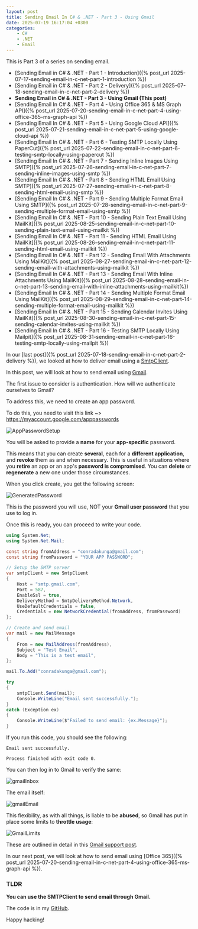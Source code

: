 ```yaml
---
layout: post
title: Sending Email In C# & .NET - Part 3 - Using Gmail
date: 2025-07-19 16:17:04 +0300
categories:
    - C#
    - .NET
    - Email
---
```


This is Part 3 of a series on sending email.

- [Sending Email in C# & .NET - Part 1 - Introduction]({% post_url 2025-07-17-sending-email-in-c-net-part-1-introduction %})
- [Sending Email in C# & .NET - Part 2 - Delivery]({% post_url 2025-07-18-sending-email-in-c-net-part-2-delivery %})
- **Sending Email in C# & .NET - Part 3 - Using Gmail (This post)**
- [Sending Email In C# & .NET - Part 4 - Using Office 365 & MS Graph API]({% post_url 2025-07-20-sending-email-in-c-net-part-4-using-office-365-ms-graph-api %})
- [Sending Email In C# & .NET - Part 5 - Using Google Cloud API]({% post_url 2025-07-21-sending-email-in-c-net-part-5-using-google-cloud-api %})
- [Sending Email In C# & .NET - Part 6 - Testing SMTP Locally Using PaperCut]({% post_url 2025-07-22-sending-email-in-c-net-part-6-testing-smtp-locally-using-papercut %})
- [Sending Email In C# & .NET - Part 7 - Sending Inline Images Using SMTP]({% post_url 2025-07-26-sending-email-in-c-net-part-7-sending-inline-images-using-smtp %})
- [Sending Email In C# & .NET - Part 8 - Sending HTML Email Using SMTP]({% post_url 2025-07-27-sending-email-in-c-net-part-8-sending-html-email-using-smtp %})
- [Sending Email In C# & .NET - Part 9 - Sending Multiple Format Email Using SMTP]({% post_url 2025-07-28-sending-email-in-c-net-part-9-sending-multiple-format-email-using-smtp %})
- [Sending Email In C# & .NET - Part 10 - Sending Plain Text Email Using MailKit]({% post_url 2025-08-25-sending-email-in-c-net-part-10-sending-plain-text-email-using-mailkit %})
- [Sending Email In C# & .NET - Part 11 - Sending HTML Email Using MailKit]({% post_url 2025-08-26-sending-email-in-c-net-part-11-sending-html-email-using-mailkit %})
- [Sending Email In C# & .NET - Part 12 - Sending Email With Attachments Using MailKit]({% post_url 2025-08-27-sending-email-in-c-net-part-12-sending-email-with-attachments-using-mailkit %}) 
- [Sending Email In C# & .NET - Part 13 - Sending Email With Inline Attachments Using MailKit]({% post_url 2025-08-28-sending-email-in-c-net-part-13-sending-email-with-inline-attachments-using-mailkit%})
- [Sending Email In C# & .NET - Part 14 - Sending Multiple Format Email Using MailKit]({% post_url 2025-08-29-sending-email-in-c-net-part-14-sending-multiple-format-email-using-mailkit %})
- [Sending Email In C# & .NET - Part 15 - Sending Calendar Invites Using MailKit]({% post_url 2025-08-30-sending-email-in-c-net-part-15-sending-calendar-invites-using-mailkit %})
- [Sending Email In C# & .NET - Part 16 - Testing SMTP Locally Using Mailpit]({% post_url 2025-08-31-sending-email-in-c-net-part-16-testing-smtp-locally-using-mailpit %})

In our [last post]({% post_url 2025-07-18-sending-email-in-c-net-part-2-delivery %}), we looked at how to deliver email using a [SmtpClient](https://learn.microsoft.com/en-us/dotnet/api/system.net.mail.smtpclient?view=net-9.0).

In this post, we will look at how to send email using [Gmail](https://gmail.com).

The first issue to consider is authentication. How will we authenticate ourselves to Gmail?

To address this, we need to create an app password.

To do this, you need to visit this link ~> https://myaccount.google.com/apppasswords

![AppPasswordSetup](../images/2025/07/AppPasswordSetup.png)

You will be asked to provide a **name** for your **app-specific** password.

This means that you can create **several**, each for a **different application**, and **revoke** them as and when necessary. This is useful in situations where you **retire** an app or an app's **password is compromised**. You can **delete** or **regenerate** a new one under those circumstances.

When you click create, you get the following screen:

![GeneratedPassword](../images/2025/07/GeneratedPassword.png)

This is the password you will use, NOT your **Gmail user password** that you use to log in.

Once this is ready, you can proceed to write your code.

```c#
using System.Net;
using System.Net.Mail;

const string fromAddress = "conradakunga@gmail.com";
const string fromPassword = "YOUR APP PASSWORD";

// Setup the SMTP server
var smtpClient = new SmtpClient
{
    Host = "smtp.gmail.com",
    Port = 587,
    EnableSsl = true,
    DeliveryMethod = SmtpDeliveryMethod.Network,
    UseDefaultCredentials = false,
    Credentials = new NetworkCredential(fromAddress, fromPassword)
};

// Create and send email
var mail = new MailMessage
{
    From = new MailAddress(fromAddress),
    Subject = "Test Email",
    Body = "This is a test email",
};

mail.To.Add("conradakunga@gmail.com");

try
{
    smtpClient.Send(mail);
    Console.WriteLine("Email sent successfully.");
}
catch (Exception ex)
{
    Console.WriteLine($"Failed to send email: {ex.Message}");
}
```

If you run this code, you should see the following:

```plaintext
Email sent successfully.

Process finished with exit code 0.
```

You can then log in to Gmail to verify the same:

![gmailInbox](../images/2025/07/gmailInbox.png)

The email itself:

![gmailEmail](../images/2025/07/gmailEmail.png)

This flexibility, as with all things, is liable to be **abused**, so Gmail has put in place some limits to **throttle usage**:

![GmailLimits](../images/2025/07/GmailLimits.png)

These are outlined in detail in this [Gmail support post](https://support.google.com/a/answer/166852?sjid=14094088538818961824-EU).

In our next post, we will look at how to send email using [Office 365]({% post_url 2025-07-20-sending-email-in-c-net-part-4-using-office-365-ms-graph-api %}).

### TLDR

**You can use the SMTPClient to send email through Gmail.**

The code is in my [GitHub](https://github.com/conradakunga/BlogCode/tree/master/2025-07-19%20-%20Sending%20To%20Gmail).

Happy hacking!
